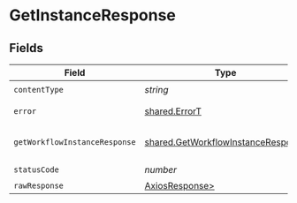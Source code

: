 # GetInstanceResponse


## Fields

| Field                                                                                    | Type                                                                                     | Required                                                                                 | Description                                                                              |
| ---------------------------------------------------------------------------------------- | ---------------------------------------------------------------------------------------- | ---------------------------------------------------------------------------------------- | ---------------------------------------------------------------------------------------- |
| `contentType`                                                                            | *string*                                                                                 | :heavy_check_mark:                                                                       | N/A                                                                                      |
| `error`                                                                                  | [shared.ErrorT](../../models/shared/errort.md)                                           | :heavy_minus_sign:                                                                       | General error                                                                            |
| `getWorkflowInstanceResponse`                                                            | [shared.GetWorkflowInstanceResponse](../../models/shared/getworkflowinstanceresponse.md) | :heavy_minus_sign:                                                                       | The workflow instance                                                                    |
| `statusCode`                                                                             | *number*                                                                                 | :heavy_check_mark:                                                                       | N/A                                                                                      |
| `rawResponse`                                                                            | [AxiosResponse>](https://axios-http.com/docs/res_schema)                                 | :heavy_minus_sign:                                                                       | N/A                                                                                      |